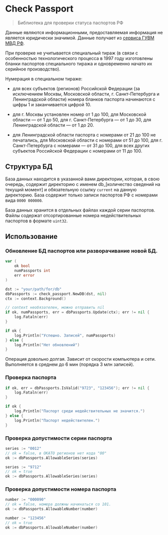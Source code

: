 # Check Passport

> Библиотека для проверки статуса паспортов РФ

Данные являются информационными, предоставляемая информация не является юридически значимой. Данные
получает из [сервиса ГУВМ МВД РФ](http://xn--b1afk4ade4e.xn--b1ab2a0a.xn--b1aew.xn--p1ai/info-service.htm?sid=2000).

При проверке не учитывается специальный тираж (в связи с особенностью технологического процесса в 1997 году изготовлены
бланки паспортов специального тиража и одновременно начато их серийное производство).

Нумерация в специальном тираже:

- для всех субъектов (регионов) Российской Федерации (за исключением Москвы, Московской области, г. Санкт-Петербурга и
  Ленинградской области) номера бланков паспорта начинаются с цифры 1 и заканчивается цифрой 10.

- для г. Москвы установлен номер от 1 до 100, для Московской области — от 1 до 50, для г. Санкт-Петербурга — от 1 до 30,
  для Ленинградской области — от 1 до 20.

- для Ленинградской области паспорта с номерами от 21 до 100 не печатались, для Московской области с номерами от 51 до
  100, для г. Санкт-Петербурга с номерами — от 31 до 100, для всех других субъектов Российской Федерации с номерами от
  11 до 100.

## Структура БД

База данных находится в указанной вами директории, которая, в свою очередь, содержит директорию с именем
db_[количество сведений на текущий момент] и обязательную ссылку `current` на данную директорию. База содержит только
записи паспортов РФ с номерами вида `0000 000000`.

База данных хранится в отдельных файлах каждой серии паспортов. Файлы содержат отсортированные номера недействительных
паспортов в формате `uint32`.

## Использование

### Обновление БД паспортов или разворачивание новой БД.

```go
var (
    ok bool
    numPassports int
    err error
)

dst := "your/path/for/db"
dbPassports := check_passport.NewDB(dst, nil)
ctx := context.Background()

// context необязателен, можно отправить nil
if ok, numPassports, err = dbPassports.Update(ctx); err != nil {
    log.Fataln(err)
}

if ok {
    log.Println("Успешно. Записей", numPassports)
} else {
    log.Println("Нет обновлений")
}
```

Операция довольно долгая. Зависит от скорости компьютера и сети. Выполняется в среднем до 6 мин (порядка 3 млн записей).

### Проверка паспорта

```go
if ok, err = dbPassports.IsValid("9723", "123456"); err != nil {
    log.Fataln(err)
}

if ok {
    log.Println("Паспорт среди недействительных не значится.")
} else {
    log.Println("Паспорт недействителен.")
}
```

### Проверка допустимости серии паспорта
```go
series := "0012"
// ok = false, в ОКАТО регионов нет кода "00"
ok := dbPassports.AllowableSeries(series)
```

```go
series := "9712"
// ok = true
ok := dbPassports.AllowableSeries(series)
```

### Проверка допустимости номера паспорта

```go
number := "000090"
// ok = false, номера должны начинаться со 101.
ok := dbPassports.AllowableNumber(number)
```

```go
number := "123456"
// ok = true
ok := dbPassports.AllowableNumber(number)
```